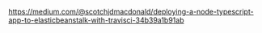 https://medium.com/@scotchjdmacdonald/deploying-a-node-typescript-app-to-elasticbeanstalk-with-travisci-34b39a1b91ab